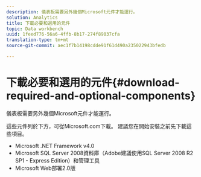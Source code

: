 ```yaml
---
description: 儀表板需要另外幾個Microsoft元件才能運行。
solution: Analytics
title: 下載必要和選用的元件
topic: Data workbench
uuid: 1feed776-56a6-4ffb-8b17-274f89037cfa
translation-type: tm+mt
source-git-commit: aec1f7b14198cdde91f61d490a235022943bfedb

---
```



# 下載必要和選用的元件{#download-required-and-optional-components}

儀表板需要另外幾個Microsoft元件才能運行。

這些元件列於下方，可從Microsoft.com下載。 建議您在開始安裝之前先下載這些項目。

* Microsoft .NET Framework v4.0
* Microsoft SQL Server 2008資料庫（Adobe建議使用SQL Server 2008 R2 SP1 - Express Edition）和管理工具
* Microsoft Web部署2.0版

